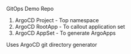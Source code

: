 GitOps Demo Repo

1. ArgoCD Project - Top namespace
2. ArgoCD RootApp - To callout application set
3. ArgoCD AppSet - To generate ArgoApps

Uses ArgoCD git directory generator
